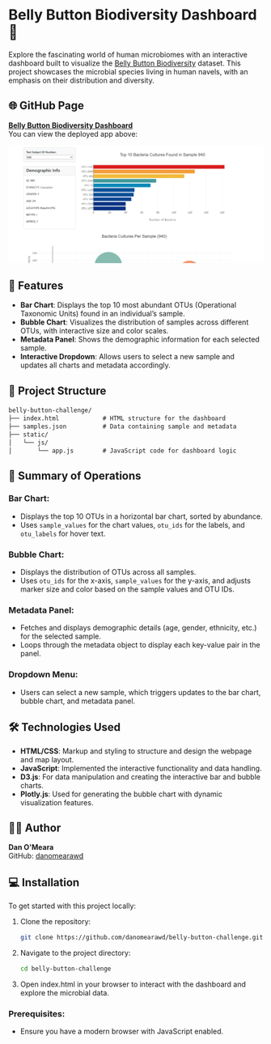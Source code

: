 # Belly Button Biodiversity Dashboard 🌿  
Explore the fascinating world of human microbiomes with an interactive dashboard built to visualize the [Belly Button Biodiversity](https://robdunnlab.com/projects/belly-button-biodiversity/) dataset. This project showcases the microbial species living in human navels, with an emphasis on their distribution and diversity.

## 🌐 GitHub Page  
[**Belly Button Biodiversity Dashboard**](https://danomearawd.github.io/belly-button-challenge/) <br />
You can view the deployed app above:

![Screenshot](screenshot.png)

## 🚀 Features

- **Bar Chart**: Displays the top 10 most abundant OTUs (Operational Taxonomic Units) found in an individual’s sample.
- **Bubble Chart**: Visualizes the distribution of samples across different OTUs, with interactive size and color scales.
- **Metadata Panel**: Shows the demographic information for each selected sample.
- **Interactive Dropdown**: Allows users to select a new sample and updates all charts and metadata accordingly.

## 📂 Project Structure

```plaintext
belly-button-challenge/
├── index.html            # HTML structure for the dashboard
├── samples.json          # Data containing sample and metadata
├── static/
│   └── js/
│       └── app.js        # JavaScript code for dashboard logic

```

## 📝 Summary of Operations

### Bar Chart:
- Displays the top 10 OTUs in a horizontal bar chart, sorted by abundance.
- Uses `sample_values` for the chart values, `otu_ids` for the labels, and `otu_labels` for hover text.

### Bubble Chart:
- Displays the distribution of OTUs across all samples.
- Uses `otu_ids` for the x-axis, `sample_values` for the y-axis, and adjusts marker size and color based on the sample values and OTU IDs.

### Metadata Panel:
- Fetches and displays demographic details (age, gender, ethnicity, etc.) for the selected sample.
- Loops through the metadata object to display each key-value pair in the panel.

### Dropdown Menu:
- Users can select a new sample, which triggers updates to the bar chart, bubble chart, and metadata panel.

## 🛠️ Technologies Used
- **HTML/CSS**: Markup and styling to structure and design the webpage and map layout.
- **JavaScript**: Implemented the interactive functionality and data handling.
- **D3.js**: For data manipulation and creating the interactive bar and bubble charts.
- **Plotly.js**: Used for generating the bubble chart with dynamic visualization features.

## 🙋‍♂️ Author
**Dan O'Meara**  
GitHub: [danomearawd](https://github.com/danomearawd)

## 💻 Installation

To get started with this project locally:

1. Clone the repository:
   ```bash
   git clone https://github.com/danomearawd/belly-button-challenge.git
   ```
2. Navigate to the project directory:
   ```bash
   cd belly-button-challenge
   ```
3. Open index.html in your browser to interact with the dashboard and explore the microbial data.

### Prerequisites:
- Ensure you have a modern browser with JavaScript enabled.
